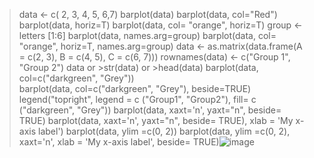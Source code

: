 > data <- c( 2, 3, 4, 5, 6,7)
> barplot(data)
> barplot(data, col="Red")
> barplot(data, horiz=T)
> barplot(data, col= "orange", horiz=T)
> group <- letters [1:6]
> barplot(data, names.arg=group)
> barplot(data, col= "orange", horiz=T, names.arg=group)
> data <- as.matrix(data.frame(A = c(2, 3), 
                               B = c(4, 5),
                               C = c(6, 7)))
> rownames(data) <- c("Group 1", "Group 2")
> data  or >str(data)  or >head(data)
> barplot(data, col=c("darkgreen", "Grey"))         
> barplot(data, col=c("darkgreen", "Grey"), beside=TRUE) 
> legend("topright", 
       legend = c ("Group1", "Group2"), 
       fill= c ("darkgreen", "Grey"))
> barplot(data, 
        xaxt='n', yaxt="n", beside= TRUE)
> barplot(data, 
         xaxt='n', yaxt="n", beside= TRUE),
         xlab = 'My x-axis label')
> barplot(data, 
         ylim =c(0, 2))
> barplot(data, 
         ylim =c(0, 2), xaxt='n', xlab = 'My x-axis label', beside= TRUE)![image](https://user-images.githubusercontent.com/79000815/186300743-eff89084-e2ad-4092-80d8-8a1d76ace910.png)
